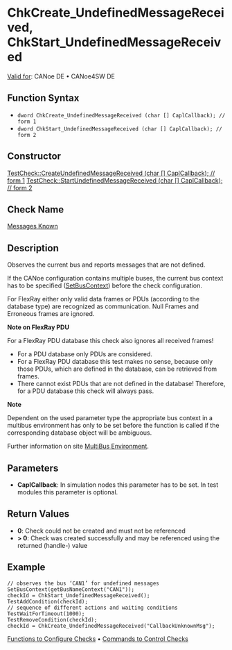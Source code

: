 # ChkCreate_UndefinedMessageReceived, ChkStart_UndefinedMessageReceived

[Valid for](../../../Shared/FeatureAvailability.md): CANoe DE • CANoe4SW DE

## Function Syntax

- `dword ChkCreate_UndefinedMessageReceived (char [] CaplCallback); // form 1`
- `dword ChkStart_UndefinedMessageReceived (char [] CaplCallback); // form 2`

## Constructor

[TestCheck::CreateUndefinedMessageReceived (char [] CaplCallback); // form 1](../../../Shared/CAPL/General/ClassesAndObjects.htm)
[TestCheck::StartUndefinedMessageReceived (char [] CaplCallback); // form 2](../../../Shared/CAPL/General/ClassesAndObjects.htm)

## Check Name

[Messages Known](../../../TestCommands/CheckDescriptions/CDMessagesKnown.md)

## Description

Observes the current bus and reports messages that are not defined.

If the CANoe configuration contains multiple buses, the current bus context has to be specified ([SetBusContext](../../Other/Functions/CAPLfunctionSetBusContext.md)) before the check configuration.

For FlexRay either only valid data frames or PDUs (according to the database type) are recognized as communication. Null Frames and Erroneous frames are ignored.

**Note on FlexRay PDU**

For a FlexRay PDU database this check also ignores all received frames!

- For a PDU database only PDUs are considered.
- For a FlexRay PDU database this test makes no sense, because only those PDUs, which are defined in the database, can be retrieved from frames.
- There cannot exist PDUs that are not defined in the database! Therefore, for a PDU database this check will always pass.

**Note**

Dependent on the used parameter type the appropriate bus context in a multibus environment has only to be set before the function is called if the corresponding database object will be ambiguous.

Further information on site [MultiBus Environment](../../../Shared/CAPL/General/TestMultiBusEnvironment.md).

## Parameters

- **CaplCallback**: In simulation nodes this parameter has to be set. In test modules this parameter is optional.

## Return Values

- **0**: Check could not be created and must not be referenced
- **\> 0**: Check was created successfully and may be referenced using the returned (handle-) value

## Example

```plaintext
// observes the bus ‘CAN1’ for undefined messages
SetBusContext(getBusNameContext("CAN1"));
checkId = ChkStart_UndefinedMessageReceived();
TestAddCondition(checkId);
// sequence of different actions and waiting conditions
TestWaitForTimeout(1000);
TestRemoveCondition(checkId);
checkId = ChkCreate_UndefinedMessageReceived("CallbackUnknownMsg");
```

[Functions to Configure Checks](../CAPLfunctionsTSLConfigurationFunctions.md) • [Commands to Control Checks](../CAPLfunctionsTSLCheckControlCommands.md)
